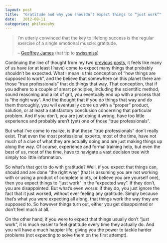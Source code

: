 ```yaml
---
layout: post
title:  "Gratitude and why you shouldn’t expect things to “just work”"
date:   2012-08-11
categories: philosophy
---
```


> I’m utterly convinced that the key to lifelong success is the regular exercise of a single emotional muscle: gratitude.
>
> – [Geoffrey James](http://www.inc.com/geoffrey-james/gratitude-true-secret-to-success.html) (hat tip to [swissmiss](http://www.swiss-miss.com/2012/08/amen.html))

Continuing the line of thought from my two [previous](http://mb2100.wordpress.com/2012/07/17/on-optimism-being-wrong-and-truth/ "On optimism, being wrong and truth") [posts](http://mb2100.wordpress.com/2012/07/20/on-uncertainty-success-and-failure/ "On uncertainty, success and failure"), it feels like many of us have (or at least I have) come to expect many things that probably shouldn’t be expected. What I mean is this conception of “how things are supposed to work”, and the believe that somewhere on this planet there are those “true professionals” that do things that way. That conception, that if you adhere to a couple of smart principles, including the scientific method, sound reasoning and a lot of grit, you eventually end up with a process that is “the right way”. And the thought that if you do things that way and do them thoroughly, you will eventually come up with a “proper” product, solution, or at least a satisfactory conclusion concerning that particular problem. And if you don’t, you are just doing it wrong, have too little experience and probably aren’t (yet) one of those “true professionals”.

But what I’ve come to realize, is that those “true professionals” don’t really exist. That even the most professional experts, most of the time, have not much of a clue of what they are actually doing and are just making things up along the way. Of course, experience and formal training help, but even the best of us, most of the time, have to navigate a vast decision tree with simply too little information.

So what’s that got to do with gratitude? Well, if you expect that things can, should and are done “the right way” (that is assuming you are not working with or using a product of complete idiots, or believe you are yourself one), then you expect things to “just work” in the “expected way”. If they don’t, you are disappointed. But what’s even worse: if they do, you just ignore the fact that it just worked, without ever feeling any gratitude. Simply because that’s what you were expecting all along, that things work the way they are supposed to. So however things turn out, either you get disappointed or don’t feel much at all.

On the other hand, if you were to expect that things usually don’t “just work”, it is much easier to feel gratitude every time they actually do. And you will have a much happier life, giving you the power to tackle harder problems (not expecting to solve them on the first attempt).
